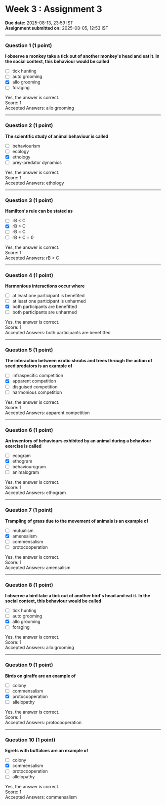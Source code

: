 # Week 3 : Assignment 3

**Due date:** 2025-08-13, 23:59 IST  
**Assignment submitted on:** 2025-08-05, 12:53 IST  

---

### Question 1 (1 point)
**I observe a monkey take a tick out of another monkey's head and eat it. In the social context, this behaviour would be called**
- [ ] tick hunting
- [ ] auto grooming
- [x] allo grooming
- [ ] foraging

Yes, the answer is correct.  
Score: 1  
Accepted Answers: allo grooming

---

### Question 2 (1 point)
**The scientific study of animal behaviour is called**
- [ ] behaviourism
- [ ] ecology
- [x] ethology
- [ ] prey-predator dynamics

Yes, the answer is correct.  
Score: 1  
Accepted Answers: ethology

---

### Question 3 (1 point)
**Hamilton's rule can be stated as**
- [ ] rB < C
- [x] rB > C
- [ ] rB = C
- [ ] rB + C = 0

Yes, the answer is correct.  
Score: 1  
Accepted Answers: rB > C

---

### Question 4 (1 point)
**Harmonious interactions occur where**
- [ ] at least one participant is benefited
- [ ] at least one participant is unharmed
- [x] both participants are benefitted
- [ ] both participants are unharmed

Yes, the answer is correct.  
Score: 1  
Accepted Answers: both participants are benefitted

---

### Question 5 (1 point)
**The interaction between exotic shrubs and trees through the action of seed predators is an example of**
- [ ] infraspecific competition
- [x] apparent competition
- [ ] disguised competition
- [ ] harmonious competition

Yes, the answer is correct.  
Score: 1  
Accepted Answers: apparent competition

---

### Question 6 (1 point)
**An inventory of behaviours exhibited by an animal during a behaviour exercise is called**
- [ ] ecogram
- [x] ethogram
- [ ] behaviourogram
- [ ] animalogram

Yes, the answer is correct.  
Score: 1  
Accepted Answers: ethogram

---

### Question 7 (1 point)
**Trampling of grass due to the movement of animals is an example of**
- [ ] mutualism
- [x] amensalism
- [ ] commensalism
- [ ] protocooperation

Yes, the answer is correct.  
Score: 1  
Accepted Answers: amensalism

---

### Question 8 (1 point)
**I observe a bird take a tick out of another bird's head and eat it. In the social context, this behaviour would be called**
- [ ] tick hunting
- [ ] auto grooming
- [x] allo grooming
- [ ] foraging

Yes, the answer is correct.  
Score: 1  
Accepted Answers: allo grooming

---

### Question 9 (1 point)
**Birds on giraffe are an example of**
- [ ] colony
- [ ] commensalism
- [x] protocooperation
- [ ] allelopathy

Yes, the answer is correct.  
Score: 1  
Accepted Answers: protocooperation

---

### Question 10 (1 point)
**Egrets with buffaloes are an example of**
- [ ] colony
- [x] commensalism
- [ ] protocooperation
- [ ] allelopathy

Yes, the answer is correct.  
Score: 1  
Accepted Answers: commensalism